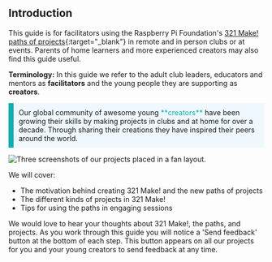 ## Introduction

This guide is for facilitators using the Raspberry Pi Foundation's [321 Make! paths of projects](https://projects.raspberrypi.org/en/paths){:target="_blank"} in remote and in person clubs or at events. Parents of home learners and more experienced creators may also find this guide useful. 

**Terminology:** In this guide we refer to the adult club leaders, educators and mentors as **facilitators** and the young people they are supporting as **creators**.

<p style="border-left: solid; border-width:10px; border-color: #0faeb0; background-color: aliceblue; padding: 10px;">
Our global community of awesome young <span style="color: #0faeb0">**creators**</span> have been growing their skills by making projects in clubs and at home for over a decade. Through sharing their creations they have inspired their peers around the world. 
</p>

![Three screenshots of our projects placed in a fan layout.](images/project-fan.png)

We will cover:
+ The motivation behind creating 321 Make! and the new paths of projects
+ The different kinds of projects in 321 Make!
+ Tips for using the paths in engaging sessions

We would love to hear your thoughts about 321 Make!, the paths, and projects. As you work through this guide you will notice a 'Send feedback' button at the bottom of each step. This button appears on all our projects for you and your young creators to send feedback at any time. 
